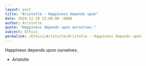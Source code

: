 ```yaml
---
layout: post
title: "Aristotle - Happiness depends upon"
date: 2024-12-28 12:00:00 -0000
author: Aristotle
quote: "Happiness depends upon ourselves."
subject: Ethics
permalink: /Ethics/Aristotle/Aristotle - Happiness depends upon
---
```


Happiness depends upon ourselves.

- Aristotle
